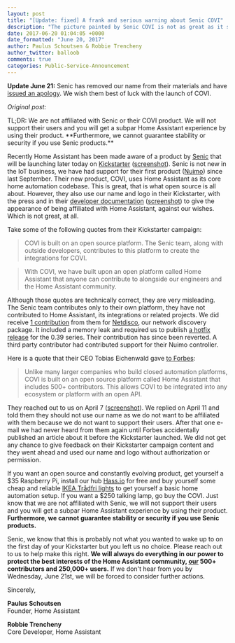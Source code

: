 ```yaml
---
layout: post
title: "[Update: fixed] A frank and serious warning about Senic COVI"
description: "The picture painted by Senic COVI is not as great as it seems."
date: 2017-06-20 01:04:05 +0000
date_formatted: "June 20, 2017"
author: Paulus Schoutsen & Robbie Trencheny
author_twitter: balloob
comments: true
categories: Public-Service-Announcement
---
```


**Update June 21:** Senic has removed our name from their materials and have [issued an apology][apology]. We wish them best of luck with the launch of COVI.

*Original post:*

<!--more-->
<p class='note'>
TL;DR: We are not affiliated with Senic or their COVI product. We will not support their users and you will get a subpar Home Assistant experience by using their product. **Furthermore, we cannot guarantee stability or security if you use Senic products.**
</p>

Recently Home Assistant has been made aware of a product by [Senic] that will be launching later today on [Kickstarter][kickstarter] ([screenshot][ks-backup]). Senic is not new in the IoT business, we have had support for their first product ([Nuimo]) since last September. Their new product, COVI, uses Home Assistant as its core home automation codebase. This is great, that is what open source is all about. However, they also use our name and logo in their Kickstarter, with the press and in their [developer documentation] ([screenshot][docs-backup]) to give the appearance of being affiliated with Home Assistant, against our wishes. Which is not great, at all.

Take some of the following quotes from their Kickstarter campaign:

> COVI is built on an open source platform. The Senic team, along with outside developers, contributes to this platform to create the integrations for COVI.

> With COVI, we have built upon an open platform called Home Assistant that anyone can contribute to alongside our engineers and the Home Assistant community.

Although those quotes are technically correct, they are very misleading. The Senic team contributes only to their own platform, they have not contributed to Home Assistant, its integrations or related projects. We did receive [1 contribution][netdisco-contrib] from them for [Netdisco], our network discovery package. It included a memory leak and required us to publish [a hotfix release][hotfix] for the 0.39 series. Their contribution has since been reverted. A third party contributor had contributed support for their Nuimo controller.

Here is a quote that their CEO Tobias Eichenwald gave [to Forbes]:

> Unlike many larger companies who build closed automation platforms, COVI is built on an open source platform called Home Assistant that includes 500+ contributors. This allows COVI to be integrated into any ecosystem or platform with an open API.

They reached out to us on April 7 ([screenshot][email-backup]). We replied on April 11 and told them they should not use our name as we do not want to be affiliated with them because we do not want to support their users. After that one e-mail we had never heard from them again until Forbes accidentally published an article about it before the Kickstarter launched. We did not get any chance to give feedback on their Kickstarter campaign content and they went ahead and used our name and logo without authorization or permission.

If you want an open source and constantly evolving product, get yourself a $35 Raspberry Pi, install our hub [Hass.io] for free and buy yourself some cheap and reliable [IKEA Trådfri lights][tradfri] to get yourself a basic home automation setup. If you want a $250 talking lamp, go buy the COVI. Just know that we are not affiliated with Senic, we will not support their users and you will get a subpar Home Assistant experience by using their product. **Furthermore, we cannot guarantee stability or security if you use Senic products.**

Senic, we know that this is probably not what you wanted to wake up to on the first day of your Kickstarter but you left us no choice. Please reach out to us to help make this right. **We will always do everything in our power to protect the best interests of the Home Assistant community, <span style='text-decoration: underline;'>our</span> 500+ contributors and 250,000+ users.** If we don't hear from you by Wednesday, June 21st, we will be forced to consider further actions.

Sincerely,

**Paulus Schoutsen**<br>
Founder, Home Assistant

**Robbie Trencheny**<br>
Core Developer, Home Assistant

[Senic]: https://www.senic.com/en/
[kickstarter]: https://www.kickstarter.com/projects/802159142/1793705123?token=03dc08b4#
[ks-backup]: /images/blog/2017-06-senic-covi/covi-kickstarter-screenshot.png
[email-backup]: /images/blog/2017-06-senic-covi/email-senic.png
[docs-backup]: /images/blog/2017-06-senic-covi/senic-docs-screenshot.png
[Netdisco]: https://github.com/home-assistant/netdisco
[netdisco-contrib]: https://github.com/home-assistant/netdisco/pull/94
[hotfix]: /blog/2017/02/25/config-panel-and-state-restoration/#release-0392---march-1
[Hass.io]: /hassio/
[to Forbes]: https://webcache.googleusercontent.com/search?q=cache:https://www.forbes.com/sites/paularmstrongtech/2017/06/19/covi-is-about-to-make-some-general-electric-execs-very-unhappy/
[tradfri]: /blog/2017/04/17/ikea-tradfri-internet-of-things-done-right/
[Nuimo]: /components/nuimo_controller/
[developer documentation]: http://blog.senic.com/posts/the-senic-hub-a-brief-software-overview
[apology]: https://medium.com/@senic/an-open-letter-to-home-assistant-5ccb53ccf722
